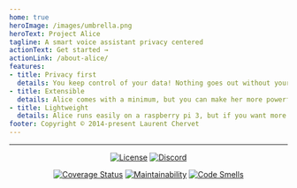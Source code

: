 ```yaml
---    
home: true
heroImage: /images/umbrella.png
heroText: Project Alice
tagline: A smart voice assistant privacy centered
actionText: Get started →
actionLink: /about-alice/
features:
- title: Privacy first
  details: You keep control of your data! Nothing goes out without your consent. You can configure Alice to use internet services, but those are all off by default.
- title: Extensible
  details: Alice comes with a minimum, but you can make her more powerful thanks to an everyday growing skill library made by the community. Even you can become a skill developer!
- title: Lightweight
  details: Alice runs easily on a raspberry pi 3, but if you want more power, Alice runs on other hardware thanks to the work of our community!
footer: Copyright © 2014-present Laurent Chervet
---
```


---

<p align="center" class="badges">
  <a href="LICENSE" target="_blank" rel="noreferrer"><img src="/images/badges/license.svg" alt="License" /></a>
  <a href="https://discord.gg/Jfcj355" target="_blank" rel="noreferrer"><img alt="Discord" src="/images/badges/Discord.svg"></a>
</p>
<p align="center" class="badges">
  <a href="https://sonarcloud.io/dashboard?id=project-alice-assistant_ProjectAlice" target="_blank" rel="noreferrer"><img alt="Coverage Status" src="/images/badges/Coverage.svg"></a>
  <a href="https://sonarcloud.io/dashboard?id=project-alice-assistant_ProjectAlice" target="_blank" rel="noreferrer"><img alt="Maintainability" src="/images/badges/Maintainability.svg"></a>
  <a href="https://sonarcloud.io/dashboard?id=project-alice-assistant_ProjectAlice" target="_blank" rel="noreferrer"><img alt="Code Smells" src="/images/badges/CodeSmells.svg"></a>
</p>
